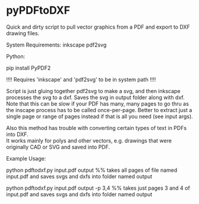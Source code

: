 # pyPDFtoDXF
Quick and dirty script to pull vector graphics from a PDF and export to DXF drawing files.  

System Requirements:
inkscape
pdf2svg

Python:

pip install PyPDF2

!!!! Requires 'inkscape' and 'pdf2svg' to be in system path !!!!

Script is just gluing together pdf2svg to make a svg, and then inkscape processes the svg to a dxf. 
Saves the svg in output folder along with dxf.
Note that this can be slow if your PDF has many, many pages to go thru as the inscape process has to be called once-per-page.
Better to extract just a single page or range of pages instead if that is all you need (see input args).

Also this method has trouble with converting certain types of text in PDFs into DXF.  
It works mainly for polys and other vectors, e.g. drawings that were originally CAD or SVG and saved into PDF.  

Example Usage:

python pdftodxf.py input.pdf output 
%% takes all pages of file named input.pdf and saves svgs and dxfs into folder named output

python pdftodxf.py input.pdf output -p 3,4
%% takes just pages 3 and 4 of input.pdf and saves svgs and dxfs into folder named output 



